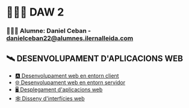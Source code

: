 # 👨🏻‍💻 DAW 2
### 👨🏼‍🎓 Alumne: Daniel Ceban - danielceban22@alumnes.ilernalleida.com
## 🛰️ DESENVOLUPAMENT D'APLICACIONS WEB
- [🅰️ Desenvolupament web en entorn client](https://github.com/aiuoki/DAW-2/tree/Desenvolupament-web-en-entorn-client)
- [🌐 Desenvolupament web en entorn servidor](https://github.com/aiuoki/DAW-2/tree/Desenvolupament-web-en-entorn-servidor)
- [🖥️ Desplegament d'aplicacions web](https://github.com/aiuoki/DAW-2/tree/Desplegament-d'aplicacions-web)
- [🕸️ Disseny d'interfícies web](https://github.com/aiuoki/DAW-2/tree/Disseny-d'interf%C3%ADcies-web)
